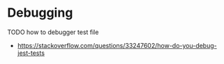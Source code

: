 # Debugging

TODO how to debugger test file

- https://stackoverflow.com/questions/33247602/how-do-you-debug-jest-tests
